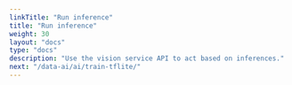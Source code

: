 ```yaml
---
linkTitle: "Run inference"
title: "Run inference"
weight: 30
layout: "docs"
type: "docs"
description: "Use the vision service API to act based on inferences."
next: "/data-ai/ai/train-tflite/"
---
```

